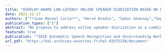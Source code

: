 ```yaml
---
title: "OVERLAP-AWARE LOW-LATENCY ONLINE SPEAKER DIARIZATION BASED ON END-TO-END LOCAL SEGMENTATION"
date: 2021-12-17
authors: ["**Juan Manuel Coria**", "Hervé Bredin", "Sahar Ghannay","Sophie Rosset"]
publication_types: ["1"]
abstract: "We propose to address online speaker diarization as a combination of incremental clustering and local diarization applied to a rolling buffer updated every 500ms. Every single step of the proposed pipeline is designed to take full advantage of the strong ability of a recently proposed end-to-end overlap-aware segmentation to detect and separate overlapping speakers. In particular, we propose a modified version of the statistics pooling layer (initially introduced in the x-vector architecture) to give less weight to frames where the segmentation model predicts simultaneous speakers. Furthermore, we derive cannot-link constraints from the initial segmentation step to prevent two local speakers from being wrongfully merged during the incremental clustering step. Finally, we show how the latency of the proposed approach can be adjusted between 500ms and 5s to match the requirements of a particular use case, and we provide a systematic analysis of the influence of latency on the overall performance (on AMI, DIHARD and VoxConverse)."
featured: true
publication: "*IEEE Automatic Speech Recognition and Unserstanding Workshop (ASRU 2021)*"
url_pdf: "https://hal.archives-ouvertes.fr/hal-03375330/document"
---
```

